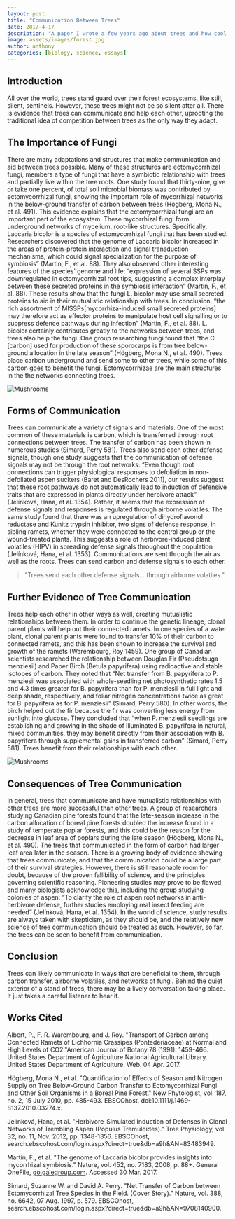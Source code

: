 ```yaml
---
layout: post
title: "Communication Between Trees"
date: 2017-4-17
description: "A paper I wrote a few years ago about trees and how cool they are."
image: assets/images/forest.jpg
author: anthony
categories: [biology, science, essays]
---
```

## Introduction

All over the world, trees stand guard over their forest ecosystems, like still, silent, sentinels. However, these trees might not be so silent after all. There is evidence that trees can communicate and help each other, uprooting the traditional idea of competition between trees as the only way they adapt.

## The Importance of Fungi
There are many adaptations and structures that make communication and aid between trees possible. Many of these structures are ectomycorrhizal fungi, members a type of fungi that have a symbiotic relationship with trees and partially live within the tree roots. One study found that thirty-nine, give or take one percent, of total soil microbial biomass was contributed by ectomycorrhizal fungi, showing the important role of mycorrhizal networks in the below-ground transfer of carbon between trees (Högberg, Mona N., et al. 491). This evidence explains that the ectomycorrhizal fungi are an important part of the ecosystem. These mycorrhizal fungi form underground networks of mycelium, root-like structures. Specifically, Laccaria bicolor is a species of ectomycorrhizal fungi that has been studied. Researchers discovered that the genome of Laccaria bicolor increased in the areas of protein-protein interaction and signal transduction mechanisms, which could signal specialization for the purpose of symbiosis” (Martin, F., et al. 88). They also observed other interesting features of the species’ genome and life: “expression of several SSPs was downregulated in ectomycorrhizal root tips, suggesting a complex interplay between these secreted proteins in the symbiosis interaction” (Martin, F., et al. 88). These results show that the fungi L. bicolor may use small secreted proteins to aid in their mutualistic relationship with trees. In conclusion, “the rich assortment of MISSPs[mycorrhiza-induced small secreted proteins] may therefore act as effector proteins to manipulate host cell signalling or to suppress defence pathways during infection” (Martin, F., et al. 88). L. bicolor certainly contributes greatly to the networks between trees, and trees also help the fungi. One group researching fungi found that ”the C [carbon] used for production of these sporocarps is from tree below-ground allocation in the late season” (Högberg, Mona N., et al. 490). Trees place carbon underground and send some to other trees, while some of this carbon goes to benefit the fungi. Ectomycorrhizae are the main structures in the the networks connecting trees.

![Mushrooms](/assets/images/mushroom.jpg)

## Forms of Communication
Trees can communicate a variety of signals and materials. One of the most common of these materials is carbon, which is transferred through root connections between trees. The transfer of carbon has been shown in numerous studies (Simard, Perry 581). Trees also send each other defense signals, though one study suggests that the communication of defense signals may not be through the root networks: “Even though root connections can trigger physiological responses to defoliation in non-defoliated aspen suckers (Baret and DesRochers 2011), our results suggest that these root pathways do not automatically lead to induction of defensive traits that are expressed in plants directly under herbivore attack” (Jelínková, Hana, et al. 1354).  Rather, it seems that the expression of defense signals and responses is regulated through airborne volatiles. The same study found that there was an upregulation of dihydroflavonol reductase and Kunitz trypsin inhibitor, two signs of defense response, in sibling ramets, whether they were connected to the control group or the wound-treated plants. This suggests a role of herbivore-induced plant volatiles (HIPV) in spreading defense signals throughout the population (Jelínková, Hana, et al. 1353). Communications are sent through the air as well as the roots. Trees can send carbon and defense signals to each other.

> "Trees send each other defense signals... through airborne volatiles."

## Further Evidence of Tree Communication
Trees help each other in other ways as well, creating mutualistic relationships between them. In order to continue the genetic lineage, clonal parent plants will help out their connected ramets. In one species of a water plant, clonal parent plants were found to transfer 10% of their carbon to connected ramets, and this has been shown to increase the survival and growth of the ramets (Warembourg, Roy 1459).  One group of Canadian scientists researched the relationship between Douglas Fir (Pseudotsuga menziesii) and Paper Birch (Betula papyrifera) using radioactive and stable isotopes of carbon. They noted that “Net transfer from B. papyrifera to P. menziesii was associated with whole-seedling net photosynthetic rates 1.5 and 4.3 times greater for B. papyrifera than for P. menziesii in full light and deep shade, respectively, and foliar nitrogen concentrations twice as great for B. papyrifera as for P. menziesii” (Simard, Perry 580). In other words, the birch helped out the fir because the fir was converting less energy from sunlight into glucose. They concluded that “when P. menziesii seedlings are establishing and growing in the shade of illuminated B. papyrifera in natural, mixed communities, they may benefit directly from their association with B. papyrifera through supplemental gains in transferred carbon” (Simard, Perry 581). Trees benefit from their relationships with each other.

![Mushrooms](/assets/images/birch.jpg)

## Consequences of Tree Communication
In general, trees that communicate and have mutualistic relationships with other trees are more successful than other trees. A group of researchers studying Canadian pine forests found that the late-season increase in the carbon allocation of boreal pine forests doubled the increase found in a study of temperate poplar forests, and this could be the reason for the decrease in leaf area of poplars during the late season (Högberg, Mona N., et al. 490). The trees that communicated in the form of carbon had larger leaf area later in the season. There is a growing body of evidence showing that trees communicate, and that the communication could be a large part of their survival strategies. However, there is still reasonable room for doubt, because of the proven fallibility of science, and the principles governing scientific reasoning. Pioneering studies may prove to be flawed, and many biologists acknowledge this, including the group studying colonies of aspen: “To clarify the role of aspen root networks in anti-herbivore defense, further studies employing real insect feeding are needed” (Jelínková, Hana, et al. 1354). In the world of science, study results are always taken with skepticism, as they should be, and the relatively new science of tree communication should be treated as such. However, so far, the trees can be seen to benefit from communication.

## Conclusion
Trees can likely communicate in ways that are beneficial to them, through carbon transfer, airborne volatiles, and networks of fungi. Behind the quiet exterior of a stand of trees, there may be a lively conversation taking place. It just takes a careful listener to hear it.



## Works Cited

Albert, P., F. R. Warembourg, and J. Roy. "Transport of Carbon among Connected Ramets of
Eichhornia Crassipes (Pontederiaceae) at Normal and High Levels of CO2."American Journal of Botany 78 (1991): 1459-466. United States Department of Agriculture National Agricultural Library. United States Department of Agriculture. Web. 04 Apr. 2017.

Högberg, Mona N., et al. "Quantification of Effects of Season and Nitrogen Supply on Tree
Below-Ground Carbon Transfer to Ectomycorrhizal Fungi and Other Soil Organisms in a Boreal Pine Forest." New Phytologist, vol. 187, no. 2, 15 July 2010, pp. 485-493. EBSCOhost, doi:10.1111/j.1469-8137.2010.03274.x.

Jelínková, Hana, et al. "Herbivore-Simulated Induction of Defenses in Clonal Networks of
Trembling Aspen (Populus Tremuloides)." Tree Physiology, vol. 32, no. 11, Nov. 2012, pp. 1348-1356. EBSCOhost, search.ebscohost.com/login.aspx?direct=true&db=a9h&AN=83483949.

Martin, F., et al. "The genome of Laccaria bicolor provides insights into mycorrhizal symbiosis."
Nature, vol. 452, no. 7183, 2008, p. 88+. General OneFile, [go.galegroup.com](go.galegroup.com/ps/i.do?p=ITOF&sw=w&u=j220919043&v=2.1&it=r&id=GALE%7CA189654068&asid=07b463289bd8b6cce0e7a45ad784f41e). Accessed 30 Mar. 2017.

Simard, Suzanne W. and David A. Perry. "Net Transfer of Carbon between Ectomycorrhizal Tree
Species in the Field. (Cover Story)." Nature, vol. 388, no. 6642, 07 Aug. 1997, p. 579. EBSCOhost, search.ebscohost.com/login.aspx?direct=true&db=a9h&AN=9708140900.
